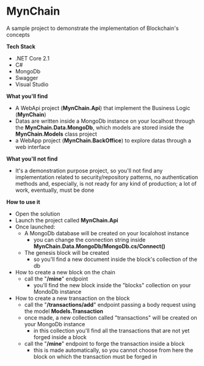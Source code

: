 # MynChain
A sample project to demonstrate the implementation of Blockchain's concepts

**Tech Stack**
- .NET Core 2.1
- C#
- MongoDb
- Swagger
- Visual Studio

**What you'll find**
- A WebApi project (**MynChain.Api**) that implement the Business Logic (**MynChain**)
- Datas are written inside a MongoDb instance on your localhost through the **MynChain.Data.MongoDb**, which models are stored inside the **MynChain.Models** class project
- a WebApp project (**MynChain.BackOffice**) to explore datas through a web interface

**What you'll not find**
- It's a demonstration purpose project, so you'll not find any implementation related to security/repository patterns, no authentication methods and, especially, is not ready for any kind of production; a lot of work, eventually, must be done

**How to use it**
- Open the solution
- Launch the project called **MynChain.Api**
- Once launched:
  - A MongoDb database will be created on your localohost instance 
    - you can change the connection string inside **MynChain.Data.MongoDb/MongoDb.cs/Connect()**
  - The genesis block will be created 
    - so you'll find a new document inside the block's collection of the db
- How to create a new block on the chain
  - call the "**/mine**" endpoint
    - you'll find the new block inside the "blocks" collection on your MondoDb instance
- How to create a new transaction on the block
  - call the "**/transactions/add**" endpoint passing a body request using the model **Models.Transaction**
  - once made, a new collection called "transactions" will be created on your MongoDb instance
    - in this collection you'll find all the transactions that are not yet forged inside a block
  - call the "**/mine**" endpoint to forge the transaction inside a block
    - this is made automatically, so you cannot choose from here the block on which the transaction must be forged in

